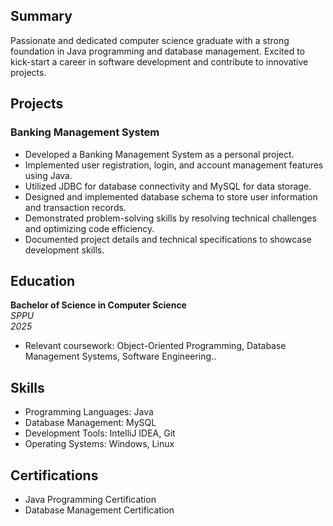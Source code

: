 
## Summary

Passionate and dedicated computer science graduate with a strong foundation in Java programming and database management. Excited to kick-start a career in software development and contribute to innovative projects.

## Projects

### Banking Management System

- Developed a Banking Management System as a personal project.
- Implemented user registration, login, and account management features using Java.
- Utilized JDBC for database connectivity and MySQL for data storage.
- Designed and implemented database schema to store user information and transaction records.
- Demonstrated problem-solving skills by resolving technical challenges and optimizing code efficiency.
- Documented project details and technical specifications to showcase development skills.

## Education

**Bachelor of Science in Computer Science**  
*SPPU*  
*2025*

- Relevant coursework: Object-Oriented Programming, Database Management Systems, Software Engineering..

## Skills

- Programming Languages: Java
- Database Management: MySQL
- Development Tools: IntelliJ IDEA, Git
- Operating Systems: Windows, Linux

## Certifications

- Java Programming Certification
- Database Management Certification
